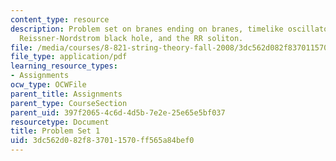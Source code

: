 ```yaml
---
content_type: resource
description: Problem set on branes ending on branes, timelike oscillators, the extremal
  Reissner-Nordstrom black hole, and the RR soliton.
file: /media/courses/8-821-string-theory-fall-2008/3dc562d082f837011570ff565a84bef0_pset01.pdf
file_type: application/pdf
learning_resource_types:
- Assignments
ocw_type: OCWFile
parent_title: Assignments
parent_type: CourseSection
parent_uid: 397f2065-4c6d-4d5b-7e2e-25e65e5bf037
resourcetype: Document
title: Problem Set 1
uid: 3dc562d0-82f8-3701-1570-ff565a84bef0
---
```

